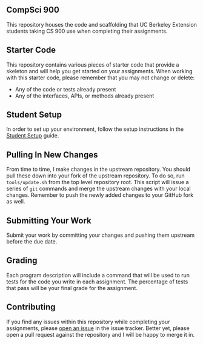 CompSci 900
-----------
This repository houses the code and scaffolding that UC Berkeley Extension students taking CS 900
use when completing their assignments.

Starter Code
------------
This repository contains various pieces of starter code that provide a skeleton and will help you
get started on your assignments. When working with this starter code, please remember that you may
not change or delete:

- Any of the code or tests already present
- Any of the interfaces, APIs, or methods already present

Student Setup
-------------
In order to set up your environment, follow the setup instructions in the [Student
Setup](https://github.com/fsareshwala/cs900/blob/master/student-setup.md) guide.

Pulling In New Changes
----------------------
From time to time, I make changes in the upstream repository. You should pull these down into your
fork of the upstream repository. To do so, run `tools/update.sh` from the top level repository root.
This script will issue a series of `git` commands and merge the upstream changes with your local
changes. Remember to push the newly added changes to your GitHub fork as well.

Submitting Your Work
--------------------
Submit your work by committing your changes and pushing them upstream before the due date.

Grading
-------
Each program description will include a command that will be used to run tests for the code you
write in each assignment. The percentage of tests that pass will be your final grade for the
assignment.

Contributing
------------
If you find any issues within this repository while completing your assignments, please [open an
issue](https://github.com/fsareshwala/cs900/issues/new) in the issue tracker. Better yet, please
open a pull request against the repository and I will be happy to merge it in.
